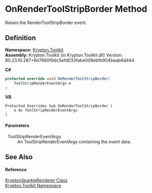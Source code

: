 # OnRenderToolStripBorder Method


Raises the RenderToolStripBorder event.



## Definition
**Namespace:** <a href="79d2eac2-21f4-54ff-7552-b20c33c30600.md">Krypton.Toolkit</a>  
**Assembly:** Krypton.Toolkit (in Krypton.Toolkit.dll) Version: 80.23.10.287+8d7660f9dc5efd033fabe008ebfb904beab6d444

**C#**
``` C#
protected override void OnRenderToolStripBorder(
	ToolStripRenderEventArgs e
)
```
**VB**
``` VB
Protected Overrides Sub OnRenderToolStripBorder ( 
	e As ToolStripRenderEventArgs
)
```



#### Parameters
<dl><dt>  ToolStripRenderEventArgs</dt><dd>An ToolStripRenderEventArgs containing the event data.</dd></dl>

## See Also


#### Reference
<a href="a97c711c-b979-2168-ab6d-d6be995c34ab.md">KryptonSparkleRenderer Class</a>  
<a href="79d2eac2-21f4-54ff-7552-b20c33c30600.md">Krypton.Toolkit Namespace</a>  
